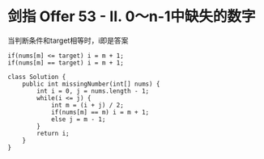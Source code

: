 # 剑指 Offer 53 - II. 0～n-1中缺失的数字

当判断条件和target相等时，i即是答案



```
if(nums[m] <= target) i = m + 1;
if(nums[m] == target) i = m + 1;
```

```
class Solution {
    public int missingNumber(int[] nums) {
        int i = 0, j = nums.length - 1;
        while(i <= j) {
            int m = (i + j) / 2;
            if(nums[m] == m) i = m + 1;
            else j = m - 1;
        }
        return i;
    }
}


```
